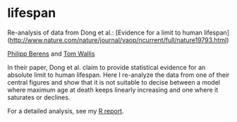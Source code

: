 # lifespan
Re-analysis of data from Dong et al.: [Evidence for a limit to human lifespan] (http://www.nature.com/nature/journal/vaop/ncurrent/full/nature19793.html)

[Philipp Berens](http://www.berenslab.org) and [Tom Wallis](http://tomwallis.info)

In their paper, Dong et al. claim to provide statistical evidence for an absolute limit to human lifespan. Here I re-analyze the data from one of their central figures and show that it is not suitable to decise between a model where maximum age at death keeps linearly increasing and one where it saturates or declines. 

For a detailed analysis, see my [R report](analysis.md).
